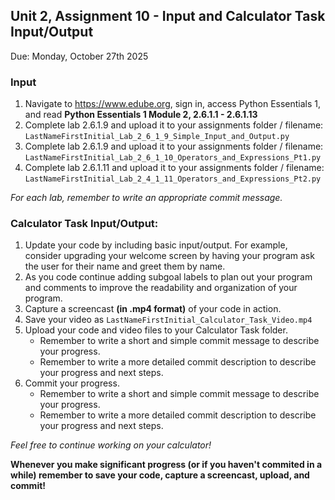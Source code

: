## Unit 2, Assignment 10 - Input and Calculator Task Input/Output
Due: Monday, October 27th 2025

### Input
1. Navigate to https://www.edube.org, sign in, access Python Essentials 1, and read **Python Essentials 1 Module 2, 2.6.1.1  - 2.6.1.13**
2. Complete lab 2.6.1.9 and upload it to your assignments folder / filename: `LastNameFirstInitial_Lab_2_6_1_9_Simple_Input_and_Output.py`
3. Complete lab 2.6.1.9 and upload it to your assignments folder / filename: `LastNameFirstInitial_Lab_2_6_1_10_Operators_and_Expressions_Pt1.py`
4. Complete lab 2.6.1.11 and upload it to your assignments folder / filename: `LastNameFirstInitial_Lab_2_4_1_11_Operators_and_Expressions_Pt2.py`

*For each lab, remember to write an appropriate commit message.*

### Calculator Task Input/Output:
1. Update your code by including basic input/output.  For example, consider upgrading your welcome screen by having your program ask the user for their name and greet them by name.
2. As you code continue adding subgoal labels to plan out your program and comments to improve the readability and organization of your program.
3. Capture a screencast **(in .mp4 format)** of your code in action.
4. Save your video as `LastNameFirstInitial_Calculator_Task_Video.mp4`
5. Upload your code and video files to your Calculator Task folder.
    * Remember to write a short and simple commit message to describe your progress.
    * Remember to write a more detailed commit description to describe your progress and next steps.
6. Commit your progress.
    * Remember to write a short and simple commit message to describe your progress.
    * Remember to write a more detailed commit description to describe your progress and next steps.
  
*Feel free to continue working on your calculator!*

**Whenever you make significant progress (or if you haven't commited in a while) remember to save your code, capture a screencast, upload, and commit!**
